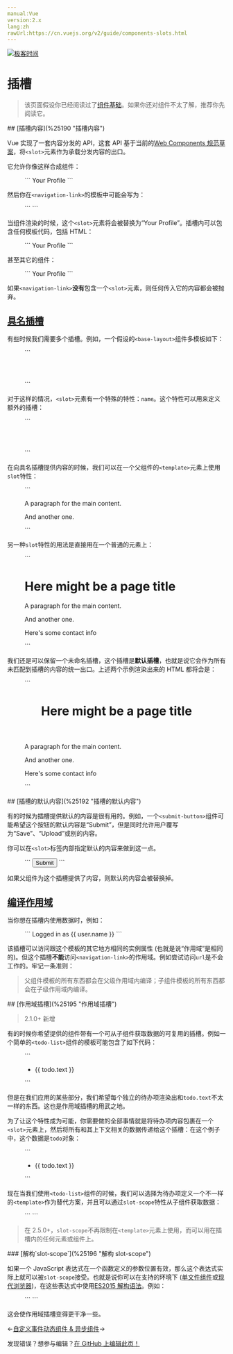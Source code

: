 ```yaml
---
manual:Vue
version:2.x
lang:zh
rawUrl:https://cn.vuejs.org/v2/guide/components-slots.html
---
```


[![极客时间](%24789.gif "")](%24797 "")

# 插槽
<blockquote>

该页面假设你已经阅读过了[组件基础](%24818 "")。如果你还对组件不太了解，推荐你先阅读它。

</blockquote>
## [插槽内容](%25190 "插槽内容")<a name="插槽内容"></a>


Vue 实现了一套内容分发的 API，这套 API 基于当前的[Web Components 规范草案](%24821 "")，将`<slot>`元素作为承载分发内容的出口。



它允许你像这样合成组件：

<figure>```
<navigation-link url="/profile">  Your Profile</navigation-link>
``` 

</figure>

然后你在`<navigation-link>`的模板中可能会写为：

<figure>```
<a  v-bind:href="url"  class="nav-link">  <slot></slot></a>
``` 

</figure>

当组件渲染的时候，这个`<slot>`元素将会被替换为“Your Profile”。插槽内可以包含任何模板代码，包括 HTML：

<figure>```
<navigation-link url="/profile">  <!-- 添加一个 Font Awesome 图标 -->  <span class="fa fa-user"></span>  Your Profile</navigation-link>
``` 

</figure>

甚至其它的组件：

<figure>```
<navigation-link url="/profile">  <!-- 添加一个图标的组件 -->  <font-awesome-icon name="user"></font-awesome-icon>  Your Profile</navigation-link>
``` 

</figure>

如果`<navigation-link>`**没有**包含一个`<slot>`元素，则任何传入它的内容都会被抛弃。


## [具名插槽](%25191 "具名插槽")<a name="具名插槽"></a>


有些时候我们需要多个插槽。例如，一个假设的`<base-layout>`组件多模板如下：

<figure>```
<div class="container">  <header>    <!-- 我们希望把页头放这里 -->  </header>  <main>    <!-- 我们希望把主要内容放这里 -->  </main>  <footer>    <!-- 我们希望把页脚放这里 -->  </footer></div>
``` 

</figure>

对于这样的情况，`<slot>`元素有一个特殊的特性：`name`。这个特性可以用来定义额外的插槽：

<figure>```
<div class="container">  <header>    <slot name="header"></slot>  </header>  <main>    <slot></slot>  </main>  <footer>    <slot name="footer"></slot>  </footer></div>
``` 

</figure>

在向具名插槽提供内容的时候，我们可以在一个父组件的`<template>`元素上使用`slot`特性：

<figure>```
<base-layout>  <template slot="header">    <h1>Here might be a page title</h1>  </template>  <p>A paragraph for the main content.</p>  <p>And another one.</p>  <template slot="footer">    <p>Here's some contact info</p>  </template></base-layout>
``` 

</figure>

另一种`slot`特性的用法是直接用在一个普通的元素上：

<figure>```
<base-layout>  <h1 slot="header">Here might be a page title</h1>  <p>A paragraph for the main content.</p>  <p>And another one.</p>  <p slot="footer">Here's some contact info</p></base-layout>
``` 

</figure>

我们还是可以保留一个未命名插槽，这个插槽是**默认插槽**，也就是说它会作为所有未匹配到插槽的内容的统一出口。上述两个示例渲染出来的 HTML 都将会是：

<figure>```
<div class="container">  <header>    <h1>Here might be a page title</h1>  </header>  <main>    <p>A paragraph for the main content.</p>    <p>And another one.</p>  </main>  <footer>    <p>Here's some contact info</p>  </footer></div>
``` 

</figure>
## [插槽的默认内容](%25192 "插槽的默认内容")<a name="插槽的默认内容"></a>


有的时候为插槽提供默认的内容是很有用的。例如，一个`<submit-button>`组件可能希望这个按钮的默认内容是“Submit”，但是同时允许用户覆写为“Save”、“Upload”或别的内容。



你可以在`<slot>`标签内部指定默认的内容来做到这一点。

<figure>```
<button type="submit">  <slot>Submit</slot></button>
``` 

</figure>

如果父组件为这个插槽提供了内容，则默认的内容会被替换掉。


## [编译作用域](%25193 "编译作用域")<a name="编译作用域"></a>


当你想在插槽内使用数据时，例如：

<figure>```
<navigation-link url="/profile">  Logged in as {{ user.name }}</navigation-link>
``` 

</figure>

该插槽可以访问跟这个模板的其它地方相同的实例属性 (也就是说“作用域”是相同的)。但这个插槽**不能**访问`<navigation-link>`的作用域。例如尝试访问`url`是不会工作的。牢记一条准则：

<blockquote>

父组件模板的所有东西都会在父级作用域内编译；子组件模板的所有东西都会在子级作用域内编译。

</blockquote>
## [作用域插槽](%25195 "作用域插槽")<a name="作用域插槽"></a>
<blockquote>

2.1.0+ 新增

</blockquote>

有的时候你希望提供的组件带有一个可从子组件获取数据的可复用的插槽。例如一个简单的`<todo-list>`组件的模板可能包含了如下代码：

<figure>```
<ul>  <li    v-for="todo in todos"    v-bind:key="todo.id"  >    {{ todo.text }}  </li></ul>
``` 

</figure>

但是在我们应用的某些部分，我们希望每个独立的待办项渲染出和`todo.text`不太一样的东西。这也是作用域插槽的用武之地。



为了让这个特性成为可能，你需要做的全部事情就是将待办项内容包裹在一个`<slot>`元素上，然后将所有和其上下文相关的数据传递给这个插槽：在这个例子中，这个数据是`todo`对象：

<figure>```
<ul>  <li    v-for="todo in todos"    v-bind:key="todo.id"  >    <!-- 我们为每个 todo 准备了一个插槽，-->    <!-- 将 `todo` 对象作为一个插槽的 prop 传入。-->    <slot v-bind:todo="todo">      <!-- 回退的内容 -->      {{ todo.text }}    </slot>  </li></ul>
``` 

</figure>

现在当我们使用`<todo-list>`组件的时候，我们可以选择为待办项定义一个不一样的`<template>`作为替代方案，并且可以通过`slot-scope`特性从子组件获取数据：

<figure>```
<todo-list v-bind:todos="todos">  <!-- 将 `slotProps` 定义为插槽作用域的名字 -->  <template slot-scope="slotProps">    <!-- 为待办项自定义一个模板，-->    <!-- 通过 `slotProps` 定制每个待办项。-->    <span v-if="slotProps.todo.isComplete">✓</span>    {{ slotProps.todo.text }}  </template></todo-list>
``` 

</figure><blockquote>

在 2.5.0+，`slot-scope`不再限制在`<template>`元素上使用，而可以用在插槽内的任何元素或组件上。

</blockquote>
### [解构`slot-scope`](%25196 "解构 slot-scope")<a name="解构-slot-scope"></a>


如果一个 JavaScript 表达式在一个函数定义的参数位置有效，那么这个表达式实际上就可以被`slot-scope`接受。也就是说你可以在支持的环境下 ([单文件组件](%24799 "")或[现代浏览器](%25197 ""))，在这些表达式中使用[ES2015 解构语法](%25198 "")。例如：

<figure>```
<todo-list v-bind:todos="todos">  <template slot-scope="{ todo }">    <span v-if="todo.isComplete">✓</span>    {{ todo.text }}  </template></todo-list>
``` 

</figure>

这会使作用域插槽变得更干净一些。

←[自定义事件](%24958 "")[动态组件 &amp; 异步组件](%24963 "")→

发现错误？想参与编辑？[在 GitHub 上编辑此页！](%25199 "")

